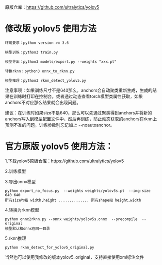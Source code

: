 原版仓库：https://github.com/ultralytics/yolov5

# 修改版 yolov5 使用方法

```
环境要求：python version >= 3.6

模型训练：python3 train.py

模型导出：python3 models/export.py --weights "xxx.pt"

转换rknn：python3 onnx_to_rknn.py

模型推理：python3 rknn_detect_yolov5.py
```
注意事项：如果训练尺寸不是640那么，anchors会自动聚类重新生成，生成的结果在训练时打印在控制台，或者通过动态查看torch模型类属性获取，如果anchors不对应那么结果就会出现问题。

建议：在训练时如果size不是640，那么可以先通过聚类得到anchors并将新的anchors写入到模型配置文件中，然后再训练，防止动态获取的anchors在rknn上预测不准的问题。训练参数别忘记加上 --noautoanchor。

# 官方原版 yolov5 使用方法：

1.下载yolov5原版仓库：https://github.com/ultralytics/yolov5

2.训练模型

3.导出onnx模型
```
python export_no_focus.py  --weights weights/yolov5s.pt  --img-size 640 640
所有size均指 width,height .............. 所有shape指 height,width
```
4.转换为rknn模型
```
python onnx2rknn.py --onnx weights/yolov5s.onnx  --precompile  --original
模型默认和onnx在同一目录
```
5.rknn推理
```
python rknn_detect_for_yolov5_original.py
```
当然也可以使用我修改的版本yolov5_original，支持直接使用xml标注文件

